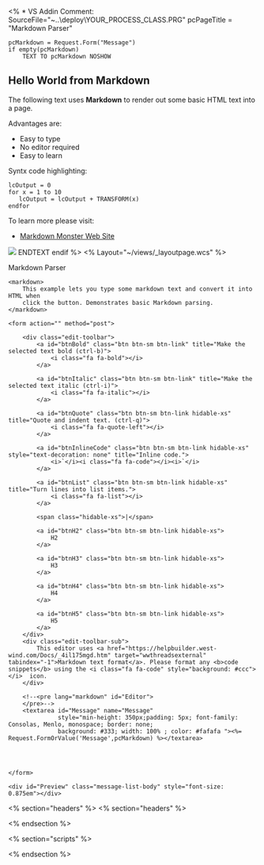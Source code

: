 <%
	* VS Addin Comment: SourceFile="~\..\deploy\YOUR_PROCESS_CLASS.PRG"
	pcPageTitle = "Markdown Parser"

    pcMarkdown = Request.Form("Message")
    if empty(pcMarkdown)
        TEXT TO pcMarkdown NOSHOW
## Hello World from Markdown

The following text uses **Markdown** to render out
some basic HTML text into a page.

Advantages are:

* Easy to type
* No editor required
* Easy to learn

Syntx code highlighting:

```foxpro
lcOutput = 0
for x = 1 to 10 
   lcOutput = lcOutput + TRANSFORM(x)
endfor
```

To learn more please visit:

* [Markdown Monster Web Site](https://markdownmonster.west-wind.com)

![](https://markdownmonster.west-wind.com/docs/images/logo.png)
        ENDTEXT
    endif
%>
<% Layout="~/views/_layoutpage.wcs" %>

<div class="container">
    <div class="page-header-text">
        <i class="fab fa-markdown"></i>
        Markdown Parser
    </div>

    <markdown>
        This example lets you type some markdown text and convert it into HTML when
        click the button. Demonstrates basic Markdown parsing.
    </markdown>

    <form action="" method="post">

        <div class="edit-toolbar">
            <a id="btnBold" class="btn btn-sm btn-link" title="Make the selected text bold (ctrl-b)">
                <i class="fa fa-bold"></i>
            </a>

            <a id="btnItalic" class="btn btn-sm btn-link" title="Make the selected text italic (ctrl-i)">
                <i class="fa fa-italic"></i>
            </a>

            <a id="btnQuote" class="btn btn-sm btn-link hidable-xs" title="Quote and indent text. (ctrl-q)">
                <i class="fa fa-quote-left"></i>
            </a>

            <a id="btnInlineCode" class="btn btn-sm btn-link hidable-xs" style="text-decoration: none" title="Inline code.">
                <i>`</i><i class="fa fa-code"></i><i>`</i>
            </a>

            <a id="btnList" class="btn btn-sm btn-link hidable-xs" title="Turn lines into list items.">
                <i class="fa fa-list"></i>
            </a>

            <span class="hidable-xs">|</span>

            <a id="btnH2" class="btn btn-sm btn-link hidable-xs">
                H2
            </a>

            <a id="btnH3" class="btn btn-sm btn-link hidable-xs">
                H3
            </a>

            <a id="btnH4" class="btn btn-sm btn-link hidable-xs">
                H4
            </a>

            <a id="btnH5" class="btn btn-sm btn-link hidable-xs">
                H5
            </a>
        </div>
        <div class="edit-toolbar-sub">
            This editor uses <a href="https://helpbuilder.west-wind.com/Docs/_4il175mgd.htm" target="wwthreadsexternal" tabindex="-1">Markdown text format</a>. Please format any <b>code snippets</b> using the <i class="fa fa-code" style="background: #ccc"></i>  icon.
        </div>

        <!--<pre lang="markdown" id="Editor">
        </pre>-->
        <textarea id="Message" name="Message"
                  style="min-height: 350px;padding: 5px; font-family: Consolas, Menlo, monospace; border: none;
                  background: #333; width: 100% ; color: #fafafa "><%= Request.FormOrValue('Message',pcMarkdown) %></textarea>




    </form>

    <div id="Preview" class="message-list-body" style="font-size: 0.875em"></div>


</div>

<!-- remove sections if you're not using them -->
<% section="headers" %>
<% section="headers" %>
<style>
    .edit-toolbar {
        padding: 5px;
        background: #ddd;
    }

    .edit-toolbar-sub {
        padding: 5px;
        font-size: 0.8em;
        background: #d3d3d3;
    }

    .edit-toolbar a {
        padding: 0 8px;
        font-size: 1.1em;
        font-weight: bold;
    }

    .modal {
        z-index: 10000;
        margin-top: 100px;
    }

    #Editor {
        width: 100%;
        height: 55vh;
        min-height: 350px;
    }
</style>
<% endsection %>

<% section="scripts" %>
<script src="lib/marked/marked.min.js"></script>
<script src="scripts/ww.jquery.min.js"></script>
<script src="MarkdownEditor.js"></script>


<link rel="stylesheet" href="~/lib/highlightjs/styles/vs2015.css">
<script src="~/lib/highlightjs/highlight.pack.js"></script>
<script>
    function highlightCode() {
        var pres = document.querySelectorAll("pre>code");
        for (var i = 0; i < pres.length; i++) {
            hljs.highlightBlock(pres[i]);
        }
    }
    highlightCode();
</script>
<% endsection %>